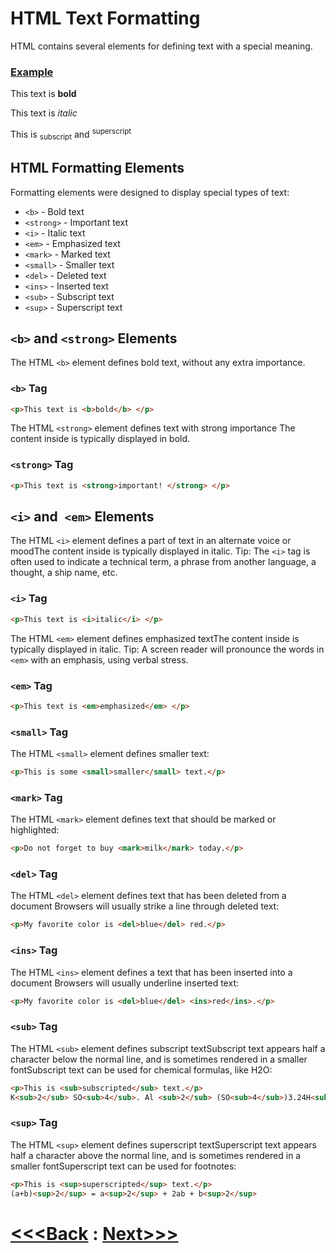 # HTML Text Formatting

HTML contains several elements for defining text with a special meaning.

### [Example](Text_Formatting.html)

<p>This text is <b>bold</b> </p>
<p>This text is <i>italic</i> </p>
<p>This is <sub>subscript</sub> and <sup>superscript</sup> </p>

## HTML Formatting Elements
Formatting elements were designed to display special types of text:
- `<b>` - Bold text
- `<strong>` - Important text
- `<i>` - Italic text
- `<em>` - Emphasized text
- `<mark>` - Marked text
- `<small>` - Smaller text
- `<del>` - Deleted text
- `<ins>` - Inserted text
- `<sub>` - Subscript text
- `<sup>` - Superscript text

## `<b>` and `<strong>` Elements
The HTML `<b>` element defines bold text, without any extra importance.

### **`<b>` Tag**
```html
<p>This text is <b>bold</b> </p>
```

The HTML `<strong>` element defines text with strong importance The content inside is typically displayed in bold.

### **`<strong>` Tag**
```html
<p>This text is <strong>important! </strong> </p>
```

## `<i>` and` <em>` Elements
The HTML `<i>` element defines a part of text in an alternate voice or moodThe content inside is typically displayed in italic.
Tip: The `<i>` tag is often used to indicate a technical term, a phrase from another language, a thought, a ship name, etc.

### `<i>` Tag
```html
<p>This text is <i>italic</i> </p>
```

The HTML `<em>` element defines emphasized textThe content inside is typically displayed in italic.
Tip: A screen reader will pronounce the words in `<em>` with an emphasis, using verbal stress.

### `<em>` Tag
```html
<p>This text is <em>emphasized</em> </p>
```

### `<small>` Tag
The HTML `<small>` element defines smaller text:

```html
<p>This is some <small>smaller</small> text.</p>
```

### `<mark>` Tag
The HTML `<mark>` element defines text that should be marked or highlighted:

```html
<p>Do not forget to buy <mark>milk</mark> today.</p>
```

### `<del>` Tag
The HTML `<del>` element defines text that has been deleted from a document Browsers will usually strike a line through deleted text:

```html
<p>My favorite color is <del>blue</del> red.</p>
```

### `<ins>` Tag
The HTML `<ins>` element defines a text that has been inserted into a document Browsers will usually underline inserted text:

```html
<p>My favorite color is <del>blue</del> <ins>red</ins>.</p>
```

### `<sub>` Tag
The HTML `<sub>` element defines subscript textSubscript text appears half a character below the normal line, and is sometimes rendered in a smaller fontSubscript text can be used for chemical formulas, like H2O:

```html
<p>This is <sub>subscripted</sub> text.</p>
K<sub>2</sub> SO<sub>4</sub>. Al <sub>2</sub> (SO<sub>4</sub>)3.24H<sub>2</sub>O
```

### `<sup>` Tag
The HTML `<sup>` element defines superscript textSuperscript text appears half a character above the normal line, and is sometimes rendered in a smaller fontSuperscript text can be used for footnotes:

```html
<p>This is <sup>superscripted</sup> text.</p>
(a+b)<sup>2</sup> = a<sup>2</sup> + 2ab + b<sup>2</sup>
```

# [<<<Back](../05_Element_&_Attributes/02_Attributes.md) : [Next>>>](../07_Quotation_and_Citation/Quotation_and_Citation.md)